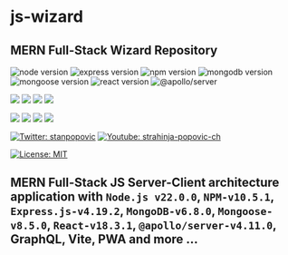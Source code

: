 # js-wizard

## MERN Full-Stack Wizard Repository

![node version](https://img.shields.io/npm/v/node?logo=nodedotjs&label=Node.js%20RTE%20npm) ![express version](https://img.shields.io/npm/v/express?logo=express&label=Express.js&labelColor=grey&color=blue) ![npm version](https://img.shields.io/badge/version-v10.5.1-npm.svg?style=flat&logo=npm&label=npm&labelColor=grey&color=red) ![mongodb version](https://img.shields.io/npm/v/mongodb?style=flat&logo=mongodb&label=MongoDB&color=green) ![mongoose version](https://img.shields.io/npm/v/mongoose?style=flat&logo=mongoose&label=mongoose&color=red) ![react version](https://img.shields.io/npm/v/react?logo=react&label=React%20npm) ![@apollo/server](https://img.shields.io/npm/v/%40apollo%2Fserver?logo=apollo&label=%F0%9F%9A%80%20%40apollo%2Fserver%20npm)

<p align="left">
    <img src="https://img.shields.io/github/languages/top/strahinjapopovic/node-gen-readme?style=flat&color=blue" />
    <img src="https://img.shields.io/github/repo-size/strahinjapopovic/node-gen-readme?style=flat&color=blue" />
    <img src="https://img.shields.io/github/issues/strahinjapopovic/node-gen-readme?style=flat&color=blue" />
    <img src="https://img.shields.io/github/last-commit/strahinjapopovic/node-gen-readme?style=flat&color=blue" >
</p>
    
<p align="left">
    <a href="https://gist.github.com/Julien-Marcou/156b19aea4704e1d2f48adafc6e2acbf"><img src="https://img.shields.io/badge/es2023-javascript-blue?logo=javascript" /></a>
    <a href="https://nodejs.org/en"><img src="https://img.shields.io/badge/v22-node-blue?logo=nodedotjs" /></a>
    <a href="https://docs.npmjs.com/about-npm#getting-started"><img src="https://img.shields.io/badge/v10-npm-blue?logo=npm" /></a>
    <a href="https://www.npmjs.com/package/json5"><img src="https://img.shields.io/badge/v2-json5-blue?logo=npm" /></a>
</p>

<p align="left">
    <a href="https://twitter.com/stanpopovic"><img alt="Twitter: stanpopovic" src="https://img.shields.io/twitter/follow/stanpopovic.svg?style=social" target="_blank" /></a>
    <a href="https://www.youtube.com/@strahinja-popovic-ch"><img alt="Youtube: strahinja-popovic-ch" src="https://img.shields.io/badge/YouTube-red?&logo=youtube&style=social" target="_blank" /></a>
</p>

[![License: MIT](https://img.shields.io/badge/License-MIT-aqua.svg?style=for-the-badge)](https://opensource.org/licenses/MIT) 

## MERN Full-Stack JS Server-Client architecture application with `Node.js v22.0.0`, `NPM-v10.5.1`, `Express.js-v4.19.2`, `MongoDB-v6.8.0`, `Mongoose-v8.5.0`, `React-v18.3.1`, `@apollo/server-v4.11.0`, GraphQL, Vite, PWA and more ...
